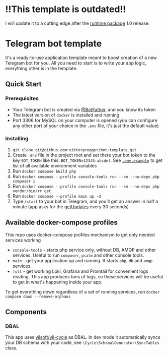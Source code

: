 # !!This template is outdated!!
I will update it to a cutting edge after the [runtime package](https://github.com/botasis/runtime) 1.0 release.

# Telegram bot template

It's a ready-to-use application template meant to boost creation of a new Telegram bot for you. 
All you need to start is to write your app logic, everything other is in the template.

## Quick Start
### Prerequisites
- Your Telegram bot is created via [@BotFather](https://t.me/BotFather), and you know its token
- The latest version of `docker` is installed and running
- Port 3306 for MySQL on your computer is opened (you can configure any other port of your choice in the `.env` file, it's just the default value)

### Installing
1. `git clone git@github.com:viktorprogger/bot-template.git`
2. Create `.env` file in the project root and set there your bot token to the key `BOT_TOKEN` like this: `BOT_TOKEN=12345:abcdef`. 
   See [`.env.example`](.env.example) to get list of all available environment variables
3. Run `docker compose build php`
4. Run `docker compose --profile console-tools run --rm --no-deps php composer i`
5. Run `docker compose --profile console-tools run --rm --no-deps php vendor/bin/rr get`
6. Run `docker compose --profile main up -d`
7. Type `/start` to your bot in Telegram, and you'll get an answer in half a minute (app asks for the [getUpdates](https://core.telegram.org/bots/api#getupdates) every 30 seconds)

## Available docker-compose profiles
This repo uses docker-compose profiles mechanism to get only needed services working

- `console-tools` - starts php service only, without DB, AMQP and other services. Useful to run `composer`, `psalm` and other console tools.
- `main` - get your application up and running. It starts `php`, `db` and `amqp` services.
- `full` - get working Loki, Grafana and Promtail for convenient logs reading. This app produces tons of logs, so these services will be useful to get in what's happening inside your app.

To get everything down regardless of a set of running services, run `docker compose down --remove-orphans`

## Components
### DBAL
This app uses [yiisoft/yii-cycle](https://github.com/yiisoft/yii-cycle) as DBAL. 
In dev mode it automatically syncs your DB schema with your code, see `\Cycle\Schema\Generator\SyncTables` class.
